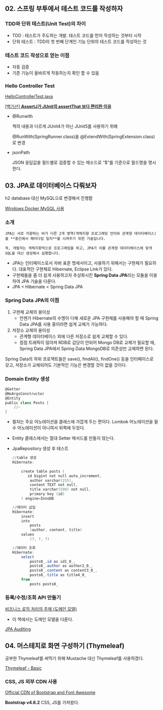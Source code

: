 ## 02. 스프링 부투에서 테스트 코드를 작성하자

### TDD와 단위 테스트(Unit Test)의 차이

- TDD : 테스트가 주도하는 개발. 테스트 코드를 먼저 작성하는 것부터 시작
- 단위 테스트 : TDD의 첫 번째 단계인 기능 단위의 테스트 코드를 작성하는 것

### 테스트 코드 작성으로 얻는 이점

- 자동 검증
- 기존 기능이 올바르게 작동하는지 확인 할 수 있음

### Hello Controller Test

[HelloControllerTest.java](https://github.com/ch-yang1273/spring_web/blob/da78d465273302fe35731b7d35c4b497f087bc7a/src/test/java/com/jojoldu/book/study/web/HelloControllerTest.java)

[[백기선] ****AssertJ가 JUnit의 assertThat 보다 편리한 이유****](https://www.notion.so/AssertJ-JUnit-assertThat-ef63aa31b07a49a8a12b518a7e568467)

- @Runwith

  책의 내용과 다르게 JUnit4가 아닌 JUnit5를 사용하기 위해

  @RunWith(SpringRunner.class)을 @ExtendWith(SpringExtension.class)로 변경

- jsonPath

  JSON 응답값을 필드별로 검증할 수 있는 메소드로 “$”를 기준으로 필드명을 명시한다.
## 03. JPA로 데이터베이스 다뤄보자

h2 database 대신 MySQL으로 변경해서 진행함

[Windows Docker MySQL 사용](https://www.notion.so/Windows-Docker-MySQL-01bd104d256f4716892e131c45c30417)

### 소개

```
JPA는 서로 지향하는 바가 다른 2개 영역(객체지향 프로그래밍 언어와 관계형 데이터베이스)을 **중간에서 패러다임 일치**를 시켜주기 위한 기술입니다.

즉, 개발자는 객체지향적으로 프로그래밍을 하고, JPA가 이를 관계형 데이터베이스에 맞게 SQL을 대신 생성해서 실행합니다.
```

- JPA는 인터페이스로서 자바 표준 명세서이고, 사용하기 위해서는 구현체가 필요하다. 대표적인 구현체로 Hibernate, Eclipse Link가 있다.
- 구현체들을 좀 더 쉽게 사용하고자 추상화시킨 **Spring Data JPA**라는 모듈을 이용하여 JPA 기술을 다룬다.
- JPA < Hibernate < Spring Data JPA

### Spring Data JPA의 이점

1. 구현체 교체의 용이성
   - 언젠가 Hibernate의 수명이 다해 새로운 JPA 구현체를 사용해야 할 때 Spring Data JPA를 사용 중이라면 쉽게 교체가 가능하다.
2. 저장소 교체의 용이성
   - 관계형 데이터베이스 외에 다른 저장소로 쉽게 교체할 수 있다.
   - 점점 트래픽이 많아져 RDB로 감당이 안되어 Mongo DB로 교체가 필요할 때, Spring Data JPA에서 Spring Data MongoDB로 의존성만 교체하면 된다.

Spring Data의 하위 프로젝트들은 save(), findAll(), findOne() 등을 인터페이스로 갖고, 저장소가 교체되어도 기본적인 기능은 변경할 것이 없을 것이다.

### Domain Entity 생성

```powershell
@Getter
@NoArgsConstructor
@Entity
public class Posts {
    //~
}
```

- 필자는 주요 어노테이션을 클래스에 가깝게 두는 편이다. Lombok 어노테이션을 필수 어노테이션이 아니여서 위쪽에 두었다.
- Entity 클래스에서는 절대 Setter 메서드를 만들지 않는다.
- JpaRepository 생성 후 테스트

    ```powershell
    //table 생성
    Hibernate: 
        
        create table posts (
           id bigint not null auto_increment,
            author varchar(255),
            content TEXT not null,
            title varchar(500) not null,
            primary key (id)
        ) engine=InnoDB
    
    //데이터 삽입
    Hibernate: 
        insert 
        into
            posts
            (author, content, title) 
        values
            (?, ?, ?)
    
    //데이터 조회
    Hibernate: 
        select
            posts0_.id as id1_0_,
            posts0_.author as author2_0_,
            posts0_.content as content3_0_,
            posts0_.title as title4_0_ 
        from
            posts posts0_
    ```


### 등록/수정/조회 API 만들기

[비즈니스 로직 처리의 주체 (도메인 모델)](https://www.notion.so/c110ec9b53d24d20a8d803e4e1547f06)

- 이 책에서는 도메인 모델을 다룬다.

[JPA Auditing](https://www.notion.so/JPA-Auditing-6d5385827f64412abd49dc91233b03f5)

## 04. 머스테치로 화면 구성하기 (Thymeleaf)

공부한 Thymeleaf를 써먹기 위해 Mustache 대신 Thymeleaf를 사용하겠다.

[Thymeleaf - Basic](https://ch-yang.tistory.com/20)

### CSS, JS 외부 CDN 사용

[Official CDN of Bootstrap and Font Awesome](https://www.bootstrapcdn.com/)

**Bootstrap v4.6.2** CSS, JS를 가져왔다.